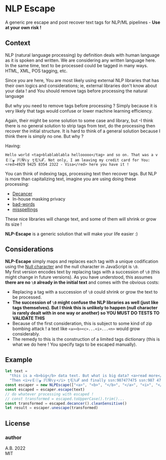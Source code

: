 # NLP Escape
A generic pre escape and post recover text tags for NLP/ML pipelines - **Use at your own risk !**

## Context
NLP (natural language processing) by definition deals with human language as it is spoken and written. We are considering any written language here.  
In the same time, text to be processed could be tagged in many ways. HTML, XML, POS tagging, etc.

Since you are here, You are most likely using external NLP libraries that has their own logics and considerations; ie, external libraries don't know about your data ! and You should remove tags before processing the natural language

But why you need to remove tags before processing ? Simply because it is very likely that tags would confuse or lower machine learning efficiency.

Again, their might be some solution to some case and library, but -I think there is no general solution to strip tags from text, do the processing then recover the initial structure.
It is hard to think of a general solution because I think there is simply no one. But why ?

Having:

`Hello world <tag>blablablabla hellooooo</tag> and so on. That was a vＥⓡ𝔂 𝔽𝕌Ňℕｙ ţ乇𝕏𝓣. Not only, I am leaving my credit card for You: <red>4929 9425 8354 2322 - Visa</red> here you have it !`

You can think of indexing tags, processing text then recover tags. But NLP is more than capitalizing text, imagine you are using doing these processing:  
- [Decancer](https://github.com/null8626/decancer/)
- In-house masking privacy
- [bad-words](https://www.npmjs.com/package/bad-words)
- [misspellings](https://www.npmjs.com/package/misspellings)

These nice libraries will change text, and some of them will shrink or grow its size !

**NLP-Escape** is a generic solution that will make your life easier :)

## Considerations

**NLP-Escape** simply maps and replaces each tag with a unique codification using the [Null character](https://en.wikipedia.org/wiki/Null_character) and the null character in JavaScript is `\0`.  
My first version encodes text by replacing tags with a succession of `\0` (this might change in future versions).
As you have understood, this assumes **there are no `\0` already in the initial text** and comes with the obvious costs:

- Replacing a tag with a succession of `\0` could shrink or grow the text to be processed.
- **The succession of `\0` might confuse the NLP libraries as well (just like tags themselves). But I think this is unlikely to happen (null character is rarely dealt with in one way or another) so YOU MUST DO TESTS TO VALIDATE THIS**
- Because of the first consideration, this is subject to some kind of zip bombing attack ! a text like `<a><b><c>...<i>...<n>` would grow considerably.
- The remedy to this is the construction of a limited tags dictionary (this is what we do here ! You specify tags to be escaped manually).

## Example
```js
let text =
  "this is a <b>big</b> data text. But what is big data? <a>read more</a>." +
  "Then <i>vＥⓡ𝔂 𝔽𝕌Ňℕｙ</i> ţ乇𝕏𝓣 and finally ssn:987477475 ssn:987 47 7475 wow this is working";
const escaper = new NLPEscape(["<a>", "<b>", "</b>", "</a>", "<i>", "</i>"])
const escaped = escaper.escape(text)
// do whatever processing with escaped !
// const transformed = escaped.toUpperCase().trim()...
const transformed = escaped.decancer().cleanSensitive()
let result = escaper.unescape(transformed)
```

## License
### author
A.B. 2022  
MIT